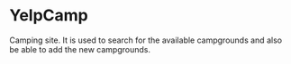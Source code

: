 # YelpCamp
Camping site.
It is used to search for the available campgrounds and also be able to add the new campgrounds.
